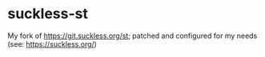 # suckless-st
My fork of https://git.suckless.org/st; patched and configured for my needs (see: https://suckless.org/) 

